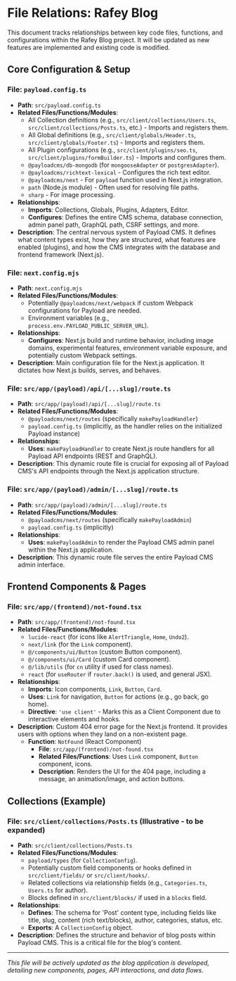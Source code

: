 # File Relations: Rafey Blog

This document tracks relationships between key code files, functions, and configurations within the Rafey Blog project. It will be updated as new features are implemented and existing code is modified.

## Core Configuration & Setup

### File: `payload.config.ts`
*   **Path**: `src/payload.config.ts`
*   **Related Files/Functions/Modules**:
    *   All Collection definitions (e.g., `src/client/collections/Users.ts`, `src/client/collections/Posts.ts`, etc.) - Imports and registers them.
    *   All Global definitions (e.g., `src/client/globals/Header.ts`, `src/client/globals/Footer.ts`) - Imports and registers them.
    *   All Plugin configurations (e.g., `src/client/plugins/seo.ts`, `src/client/plugins/formBuilder.ts`) - Imports and configures them.
    *   `@payloadcms/db-mongodb` (for `mongooseAdapter` or `postgresAdapter`).
    *   `@payloadcms/richtext-lexical` - Configures the rich text editor.
    *   `@payloadcms/next` - For `payload` function used in Next.js integration.
    *   `path` (Node.js module) - Often used for resolving file paths.
    *   `sharp` - For image processing.
*   **Relationships**:
    *   **Imports**: Collections, Globals, Plugins, Adapters, Editor.
    *   **Configures**: Defines the entire CMS schema, database connection, admin panel path, GraphQL path, CSRF settings, and more.
*   **Description**: The central nervous system of Payload CMS. It defines what content types exist, how they are structured, what features are enabled (plugins), and how the CMS integrates with the database and frontend framework (Next.js).

### File: `next.config.mjs`
*   **Path**: `next.config.mjs`
*   **Related Files/Functions/Modules**:
    *   Potentially `@payloadcms/next/webpack` if custom Webpack configurations for Payload are needed.
    *   Environment variables (e.g., `process.env.PAYLOAD_PUBLIC_SERVER_URL`).
*   **Relationships**:
    *   **Configures**: Next.js build and runtime behavior, including image domains, experimental features, environment variable exposure, and potentially custom Webpack settings.
*   **Description**: Main configuration file for the Next.js application. It dictates how Next.js builds, serves, and behaves.

### File: `src/app/(payload)/api/[...slug]/route.ts`
*   **Path**: `src/app/(payload)/api/[...slug]/route.ts`
*   **Related Files/Functions/Modules**:
    *   `@payloadcms/next/routes` (specifically `makePayloadHandler`)
    *   `payload.config.ts` (implicitly, as the handler relies on the initialized Payload instance)
*   **Relationships**:
    *   **Uses**: `makePayloadHandler` to create Next.js route handlers for all Payload API endpoints (REST and GraphQL).
*   **Description**: This dynamic route file is crucial for exposing all of Payload CMS's API endpoints through the Next.js application structure.

### File: `src/app/(payload)/admin/[...slug]/route.ts`
*   **Path**: `src/app/(payload)/admin/[...slug]/route.ts`
*   **Related Files/Functions/Modules**:
    *   `@payloadcms/next/routes` (specifically `makePayloadAdmin`)
    *   `payload.config.ts` (implicitly)
*   **Relationships**:
    *   **Uses**: `makePayloadAdmin` to render the Payload CMS admin panel within the Next.js application.
*   **Description**: This dynamic route file serves the entire Payload CMS admin interface.

## Frontend Components & Pages

### File: `src/app/(frontend)/not-found.tsx`
*   **Path**: `src/app/(frontend)/not-found.tsx`
*   **Related Files/Functions/Modules**:
    *   `lucide-react` (for icons like `AlertTriangle`, `Home`, `Undo2`).
    *   `next/link` (for the `Link` component).
    *   `@/components/ui/Button` (custom Button component).
    *   `@/components/ui/Card` (custom Card component).
    *   `@/lib/utils` (for `cn` utility if used for class names).
    *   `react` (for `useRouter` if `router.back()` is used, and general JSX).
*   **Relationships**:
    *   **Imports**: Icon components, `Link`, `Button`, `Card`.
    *   **Uses**: `Link` for navigation, `Button` for actions (e.g., go back, go home).
    *   **Directive**: `'use client'` - Marks this as a Client Component due to interactive elements and hooks.
*   **Description**: Custom 404 error page for the Next.js frontend. It provides users with options when they land on a non-existent page.
    *   **Function**: `NotFound` (React Component)
        *   **File**: `src/app/(frontend)/not-found.tsx`
        *   **Related Files/Functions**: Uses `Link` component, `Button` component, icons.
        *   **Description**: Renders the UI for the 404 page, including a message, an animation/image, and action buttons.

## Collections (Example)

### File: `src/client/collections/Posts.ts` (Illustrative - to be expanded)
*   **Path**: `src/client/collections/Posts.ts`
*   **Related Files/Functions/Modules**:
    *   `payload/types` (for `CollectionConfig`).
    *   Potentially custom field components or hooks defined in `src/client/fields/` or `src/client/hooks/`.
    *   Related collections via relationship fields (e.g., `Categories.ts`, `Users.ts` for author).
    *   Blocks defined in `src/client/blocks/` if used in a `blocks` field.
*   **Relationships**:
    *   **Defines**: The schema for 'Post' content type, including fields like title, slug, content (rich text/blocks), author, categories, status, etc.
    *   **Exports**: A `CollectionConfig` object.
*   **Description**: Defines the structure and behavior of blog posts within Payload CMS. This is a critical file for the blog's content.

--- 
*This file will be actively updated as the blog application is developed, detailing new components, pages, API interactions, and data flows.*